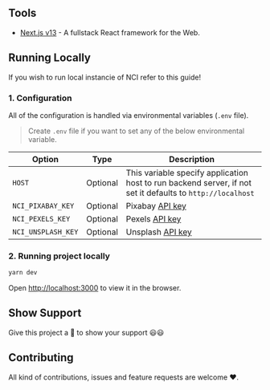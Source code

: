 

## Tools

- [Next.js v13](https://nextjs.org/) - A fullstack React framework for the Web.

## Running Locally

If you wish to run local instancie of NCI refer to this guide!

### 1. Configuration

All of the configuration is handled via environmental variables (`.env` file).

> Create `.env` file if you want to set any of the below environmental variable.

| Option             | Type     | Description                                                                                                |
| ------------------ | -------- | ---------------------------------------------------------------------------------------------------------- |
| `HOST`             | Optional | This variable specify application host to run backend server, if not set it defaults to `http://localhost` |
| `NCI_PIXABAY_KEY`  | Optional | Pixabay [API key](https://pixabay.com/api/docs/)                                                           |
| `NCI_PEXELS_KEY`   | Optional | Pexels [API key](https://www.pexels.com/api/new/)                                                          |
| `NCI_UNSPLASH_KEY` | Optional | Unsplash [API key](https://unsplash.com/oauth/applications)                                                |

### 2. Running project locally

```sh
yarn dev
```

Open [http://localhost:3000](http://localhost:3000) to view it in the browser.

## Show Support

Give this project a 🌟 to show your support 😃😃

## Contributing

All kind of contributions, issues and feature requests are welcome ❤️.
